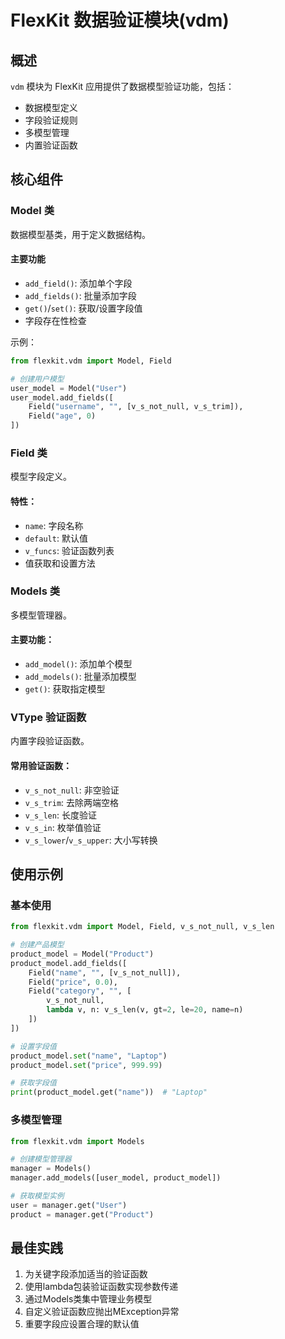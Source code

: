 # FlexKit 数据验证模块(vdm)

## 概述
`vdm` 模块为 FlexKit 应用提供了数据模型验证功能，包括：
- 数据模型定义
- 字段验证规则
- 多模型管理
- 内置验证函数

## 核心组件

### Model 类
数据模型基类，用于定义数据结构。

#### 主要功能
- `add_field()`: 添加单个字段
- `add_fields()`: 批量添加字段
- `get()`/`set()`: 获取/设置字段值
- 字段存在性检查

示例：
```python
from flexkit.vdm import Model, Field

# 创建用户模型
user_model = Model("User")
user_model.add_fields([
    Field("username", "", [v_s_not_null, v_s_trim]),
    Field("age", 0)
])
```

### Field 类
模型字段定义。

#### 特性：
- `name`: 字段名称
- `default`: 默认值
- `v_funcs`: 验证函数列表
- 值获取和设置方法

### Models 类
多模型管理器。

#### 主要功能：
- `add_model()`: 添加单个模型
- `add_models()`: 批量添加模型
- `get()`: 获取指定模型

### VType 验证函数
内置字段验证函数。

#### 常用验证函数：
- `v_s_not_null`: 非空验证
- `v_s_trim`: 去除两端空格
- `v_s_len`: 长度验证
- `v_s_in`: 枚举值验证
- `v_s_lower`/`v_s_upper`: 大小写转换

## 使用示例

### 基本使用
```python
from flexkit.vdm import Model, Field, v_s_not_null, v_s_len

# 创建产品模型
product_model = Model("Product")
product_model.add_fields([
    Field("name", "", [v_s_not_null]),
    Field("price", 0.0),
    Field("category", "", [
        v_s_not_null,
        lambda v, n: v_s_len(v, gt=2, le=20, name=n)
    ])
])

# 设置字段值
product_model.set("name", "Laptop")
product_model.set("price", 999.99)

# 获取字段值
print(product_model.get("name"))  # "Laptop"
```

### 多模型管理
```python
from flexkit.vdm import Models

# 创建模型管理器
manager = Models()
manager.add_models([user_model, product_model])

# 获取模型实例
user = manager.get("User")
product = manager.get("Product")
```

## 最佳实践
1. 为关键字段添加适当的验证函数
2. 使用lambda包装验证函数实现参数传递
3. 通过Models类集中管理业务模型
4. 自定义验证函数应抛出MException异常
5. 重要字段应设置合理的默认值
